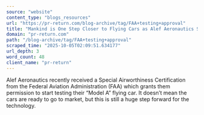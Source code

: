 ```yaml
---
source: "website"
content_type: "blogs_resources"
url: "https://pr-return.com/blog-archive/tag/FAA+testing+approval"
title: "Mankind is One Step Closer to Flying Cars as Alef Aeronautics Secures FAA Testing Approval"
domain: "pr-return.com"
path: "/blog-archive/tag/FAA+testing+approval"
scraped_time: "2025-10-05T02:09:51.634177"
url_depth: 3
word_count: 48
client_name: "pr-return"
---
```


Alef Aeronautics recently received a Special Airworthiness Certification from the Federal Aviation Administration (FAA) which grants them permission to start testing their “Model A” flying car. It doesn’t mean the cars are ready to go to market, but this is still a huge step forward for the technology.